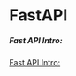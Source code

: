 # FastAPI

##### Fast API Intro: 
[Fast API Intro: ](https://towardsdatascience.com/step-by-step-approach-to-build-your-machine-learning-api-using-fast-api-21bd32f2bbdb)

